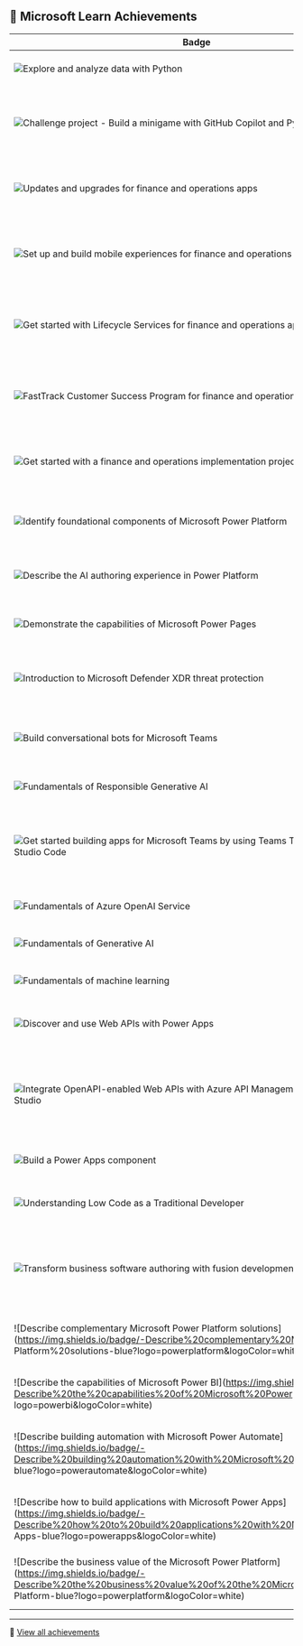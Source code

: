 ## 🌟 Microsoft Learn Achievements

| Badge | Credential |
|---|---|
| ![Explore and analyze data with Python](https://img.shields.io/badge/-Explore%20and%20analyze%20data%20with%20Python-blue?logo=microsoftlearn&logoColor=white) | [Explore and analyze data with Python](https://learn.microsoft.com/api/achievements/share/en-us/AKSASUSANABRAHAM-0690/UXJ7LCQ3?sharingId=3D16212681ED8892) |
| ![Challenge project - Build a minigame with GitHub Copilot and Python](https://img.shields.io/badge/-Challenge%20project%20-%20Build%20a%20minigame%20with%20GitHub%20Copilot%20and%20Python-blue?logo=github&logoColor=white) | [Challenge project - Build a minigame with GitHub Copilot and Python](https://learn.microsoft.com/api/achievements/share/en-us/AKSASUSANABRAHAM-0690/NZV4RQQF?sharingId=3D16212681ED8892) |
| ![Updates and upgrades for finance and operations apps](https://img.shields.io/badge/-Updates%20and%20upgrades%20for%20finance%20and%20operations%20apps-blue?logo=microsoft%20dynamics&logoColor=white) | [Updates and upgrades for finance and operations apps](https://learn.microsoft.com/api/achievements/share/en-us/AKSASUSANABRAHAM-0690/8R93ZJMW?sharingId=3D16212681ED8892) |
| ![Set up and build mobile experiences for finance and operations apps](https://img.shields.io/badge/-Set%20up%20and%20build%20mobile%20experiences%20for%20finance%20and%20operations%20apps-blue?logo=xamarin&logoColor=white) | [Set up and build mobile experiences for finance and operations apps](https://learn.microsoft.com/api/achievements/share/en-us/AKSASUSANABRAHAM-0690/ZPYABGS2?sharingId=3D16212681ED8892) |
| ![Get started with Lifecycle Services for finance and operations apps](https://img.shields.io/badge/-Get%20started%20with%20Lifecycle%20Services%20for%20finance%20and%20operations%20apps-blue?logo=azuredevops&logoColor=white) | [Get started with Lifecycle Services for finance and operations apps](https://learn.microsoft.com/api/achievements/share/en-us/AKSASUSANABRAHAM-0690/HYC94JT8?sharingId=3D16212681ED8892) |
| ![FastTrack Customer Success Program for finance and operations](https://img.shields.io/badge/-FastTrack%20Customer%20Success%20Program%20for%20finance%20and%20operations-blue?logo=azure&logoColor=white) | [FastTrack Customer Success Program for finance and operations](https://learn.microsoft.com/api/achievements/share/en-us/AKSASUSANABRAHAM-0690/PTVM88Z4?sharingId=3D16212681ED8892) |
| ![Get started with a finance and operations implementation project](https://img.shields.io/badge/-Get%20started%20with%20a%20finance%20and%20operations%20implementation%20project-blue?logo=azure&logoColor=white) | [Get started with a finance and operations implementation project](https://learn.microsoft.com/api/achievements/share/en-us/AKSASUSANABRAHAM-0690/9NLGQVBU?sharingId=3D16212681ED8892) |
| ![Identify foundational components of Microsoft Power Platform](https://img.shields.io/badge/-Identify%20foundational%20components%20of%20Microsoft%20Power%20Platform-blue?logo=powerplatform&logoColor=white) | [Identify foundational components of Microsoft Power Platform](https://learn.microsoft.com/api/achievements/share/en-us/AKSASUSANABRAHAM-0690/24RA6FHV?sharingId=3D16212681ED8892) |
| ![Describe the AI authoring experience in Power Platform](https://img.shields.io/badge/-Describe%20the%20AI%20authoring%20experience%20in%20Power%20Platform-blue?logo=azureartificialintelligence&logoColor=white) | [Describe the AI authoring experience in Power Platform](https://learn.microsoft.com/api/achievements/share/en-us/AKSASUSANABRAHAM-0690/QDZ2U3ME?sharingId=3D16212681ED8892) |
| ![Demonstrate the capabilities of Microsoft Power Pages](https://img.shields.io/badge/-Demonstrate%20the%20capabilities%20of%20Microsoft%20Power%20Pages-blue?logo=powerpages&logoColor=white) | [Demonstrate the capabilities of Microsoft Power Pages](https://learn.microsoft.com/api/achievements/share/en-us/AKSASUSANABRAHAM-0690/CW5LVZQ9?sharingId=3D16212681ED8892) |
| ![Introduction to Microsoft Defender XDR threat protection](https://img.shields.io/badge/-Introduction%20to%20Microsoft%20Defender%20XDR%20threat%20protection-blue?logo=defender&logoColor=white) | [Introduction to Microsoft Defender XDR threat protection](https://learn.microsoft.com/api/achievements/share/en-us/AKSASUSANABRAHAM-0690/N73HB75F?sharingId=3D16212681ED8892) |
| ![Build conversational bots for Microsoft Teams](https://img.shields.io/badge/-Build%20conversational%20bots%20for%20Microsoft%20Teams-blue?logo=microsoftteams&logoColor=white) | [Build conversational bots for Microsoft Teams](https://learn.microsoft.com/api/achievements/share/en-us/AKSASUSANABRAHAM-0690/J64KFD6T?sharingId=3D16212681ED8892) |
| ![Fundamentals of Responsible Generative AI](https://img.shields.io/badge/-Fundamentals%20of%20Responsible%20Generative%20AI-blue?logo=ai&logoColor=white) | [Fundamentals of Responsible Generative AI](https://learn.microsoft.com/api/achievements/share/en-us/AKSASUSANABRAHAM-0690/7EXY5WFZ?sharingId=3D16212681ED8892) |
| ![Get started building apps for Microsoft Teams by using Teams Toolkit for Visual Studio Code](https://img.shields.io/badge/-Get%20started%20building%20apps%20for%20Microsoft%20Teams%20by%20using%20Teams%20Toolkit%20for%20Visual%20Studio%20Code-blue?logo=visualstudio&logoColor=white) | [Get started building apps for Microsoft Teams by using Teams Toolkit for Visual Studio Code](https://learn.microsoft.com/api/achievements/share/en-us/AKSASUSANABRAHAM-0690/HYC9EKJ8?sharingId=3D16212681ED8892) |
| ![Fundamentals of Azure OpenAI Service](https://img.shields.io/badge/-Fundamentals%20of%20Azure%20OpenAI%20Service-blue?logo=azure&logoColor=white) | [Fundamentals of Azure OpenAI Service](https://learn.microsoft.com/api/achievements/share/en-us/AKSASUSANABRAHAM-0690/QDAN7PME?sharingId=3D16212681ED8892) |
| ![Fundamentals of Generative AI](https://img.shields.io/badge/-Fundamentals%20of%20Generative%20AI-blue?logo=ai&logoColor=white) | [Fundamentals of Generative AI](https://learn.microsoft.com/api/achievements/share/en-us/AKSASUSANABRAHAM-0690/N7959T9F?sharingId=3D16212681ED8892) |
| ![Fundamentals of machine learning](https://img.shields.io/badge/-Fundamentals%20of%20machine%20learning-blue?logo=tensorflow&logoColor=white) | [Fundamentals of machine learning](https://learn.microsoft.com/api/achievements/share/en-us/AKSASUSANABRAHAM-0690/4S2YZXJK?sharingId=3D16212681ED8892) |
| ![Discover and use Web APIs with Power Apps](https://img.shields.io/badge/-Discover%20and%20use%20Web%20APIs%20with%20Power%20Apps-blue?logo=powerapps&logoColor=white) | [Discover and use Web APIs with Power Apps](https://learn.microsoft.com/api/achievements/share/en-us/AKSASUSANABRAHAM-0690/24FNSDKV?sharingId=3D16212681ED8892) |
| ![Integrate OpenAPI-enabled Web APIs with Azure API Management through Visual Studio](https://img.shields.io/badge/-Integrate%20OpenAPI-enabled%20Web%20APIs%20with%20Azure%20API%20Management%20through%20Visual%20Studio-blue?logo=azuredevops&logoColor=white) | [Integrate OpenAPI-enabled Web APIs with Azure API Management through Visual Studio](https://learn.microsoft.com/api/achievements/share/en-us/AKSASUSANABRAHAM-0690/VKXFSAFM?sharingId=3D16212681ED8892) |
| ![Build a Power Apps component](https://img.shields.io/badge/-Build%20a%20Power%20Apps%20component-blue?logo=powerapps&logoColor=white) | [Build a Power Apps component](https://learn.microsoft.com/api/achievements/share/en-us/AKSASUSANABRAHAM-0690/8RGLVGBW?sharingId=3D16212681ED8892) |
| ![Understanding Low Code as a Traditional Developer](https://img.shields.io/badge/-Understanding%20Low%20Code%20as%20a%20Traditional%20Developer-blue?logo=code&logoColor=white) | [Understanding Low Code as a Traditional Developer](https://learn.microsoft.com/api/achievements/share/en-us/AKSASUSANABRAHAM-0690/9NTJA4CU?sharingId=3D16212681ED8892) |
| ![Transform business software authoring with fusion development teams](https://img.shields.io/badge/-Transform%20business%20software%20authoring%20with%20fusion%20development%20teams-blue?logo=dev&logoColor=white) | [Transform business software authoring with fusion development teams](https://learn.microsoft.com/api/achievements/share/en-us/AKSASUSANABRAHAM-0690/WA6GMEEN?sharingId=3D16212681ED8892) |
| ![Describe complementary Microsoft Power Platform solutions](https://img.shields.io/badge/-Describe%20complementary%20Microsoft%20Power Platform%20solutions-blue?logo=powerplatform&logoColor=white) | [Describe complementary Microsoft Power Platform solutions](https://learn.microsoft.com/api/achievements/share/en-us/AKSASUSANABRAHAM-0690/YV3U4MQR?sharingId=3D16212681ED8892) |
| ![Describe the capabilities of Microsoft Power BI](https://img.shields.io/badge/-Describe%20the%20capabilities%20of%20Microsoft%20Power BI-blue?logo=powerbi&logoColor=white) | [Describe the capabilities of Microsoft Power BI](https://learn.microsoft.com/api/achievements/share/en-us/AKSASUSANABRAHAM-0690/WA6GVC5N?sharingId=3D16212681ED8892) |
| ![Describe building automation with Microsoft Power Automate](https://img.shields.io/badge/-Describe%20building%20automation%20with%20Microsoft%20Power Automate-blue?logo=powerautomate&logoColor=white) | [Describe building automation with Microsoft Power Automate](https://learn.microsoft.com/api/achievements/share/en-us/AKSASUSANABRAHAM-0690/9NTJR7JU?sharingId=3D16212681ED8892) |
| ![Describe how to build applications with Microsoft Power Apps](https://img.shields.io/badge/-Describe%20how%20to%20build%20applications%20with%20Microsoft%20Power Apps-blue?logo=powerapps&logoColor=white) | [Describe how to build applications with Microsoft Power Apps](https://learn.microsoft.com/api/achievements/share/en-us/AKSASUSANABRAHAM-0690/QDRY5TAE?sharingId=3D16212681ED8892) |
| ![Describe the business value of the Microsoft Power Platform](https://img.shields.io/badge/-Describe%20the%20business%20value%20of%20the%20Microsoft%20Power Platform-blue?logo=powerplatform&logoColor=white) | [Describe the business value of the Microsoft Power Platform](https://learn.microsoft.com/api/achievements/share/en-us/AKSASUSANABRAHAM-0690/PT7AL3Q4?sharingId=3D16212681ED8892) |

---

🔗 [View all achievements](https://learn.microsoft.com/en-us/users/aksasusanabraham-0690/achievements?tab=credentials-tab)
